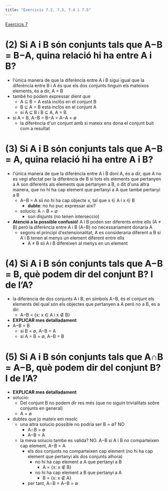 ```yaml
---
title: "Exercicis 7.2, 7.3, 7.4 i 7.5"
---
```

[Exercicis 7](202211081711)

# (2) Si A i B són conjunts tals que A−B = B−A, quina relació hi ha entre A i B?
- l'única manera de que la diferència entre A i B sigui igual que la diferència entre B i A és que els dos conjunts tinguin els mateixos elements, és a dir, A = B
- també ho podem expressar dient que
    - A ⊆ B = A està inclòs en el conjunt B
    - B ⊆ A = B està inclòs en el conjunt A
    - si A ⊆ B i B ⊆ A, A = B
- si A = B, A−B = B−A = A−A = ∅
    - la diferència d'un conjunt amb si mateix ens dona el conjunt buit com a resultat

# (3) Si A i B són conjunts tals que A−B = A, quina relació hi ha entre A i B?
- l'única manera de que la diferència entre A i B doni A, és a dir, que A no es vegi afectat per la diferència de B si tots els elements que pertanyen a A son diferents als elements que pertanyen a B, o dit d'una altra manera, que no hi ha cap element que pertanyi a A que també pertanyi a B
    - A−B = A sii no hi ha cap objecte x, tal que x ∈ A i x ∈ B
        - **dubte**: no ho puc expressar aixi?
    - solucio: A ∩ B = ∅
        - son disjunts (no tenen interseccio)
- **Atenció a la possible confusió!** A i B poden ser diferents entre ells (A ≠ B) però la diferència entre A i B (A−B) no necessariament donaria A
    - segons el principi d'extensionalitat, A es consideraria diferent a B si A i B tenen al menys un element diferent entre ells
        - A ≠ B sii A i B difereixen al menys en un element

# (4) Si A i B són conjunts tals que A−B = B, què podem dir del conjunt B? I de l’A?
- la diferència de dos conjunts A i B, en símbols A−B, és el conjunt els elements del qual són els objectes que pertanyen a A però no a B, es a dir:
    - A−B = {x: x ∈ A i x ∉ B}
- **EXPLICAR mes detalladament**
- A−B = B 
    - si B = ∅, A−B = A
    - si A = B = ∅, A−B = B

# (5) Si A i B són conjunts tals que A∩B = A−B, què podem dir del conjunt B? I de l’A?
- **EXPLICAR mes detalladament**
- solucio:
    - Del conjunt B no podem dir res més (que no siguin trivialitats sobre conjunts en general)
    - A = ∅
- dubtes que jo mateix em resolc 
    - una altra solucio possible no podria ser B = ∅? NO
        - A∩B = ∅
        - A−B = A
    - la meva solucio tambe es valida? NO. A−B si A i B no comparteixen cap element, A−B = A
        - els dos conjunts no comparteixen cap element (no hi ha cap element que pertanyi als dos conjunts alhora)
            - no hi ha cap element a A que pertanyi a B
                - A = {x: x ∉ B}
            - no hi ha cap element a B que pertanyi a A
                - B = {x: x ∉ A}
        - per tant, A∩B = A−B = ∅